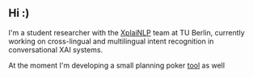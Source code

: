 ## Hi :)

I'm a student researcher with the [XplaiNLP](https://xplainlp.github.io/) team at TU Berlin,
currently working on cross-lingual and multilingual intent recognition in conversational XAI systems.

At the moment I'm developing a small planning poker [tool](https://planningpoker.fun) as well


<!--
**fledor/fledor** is a ✨ _special_ ✨ repository because its `README.md` (this file) appears on your GitHub profile.

Here are some ideas to get you started:

- 🔭 I’m currently working on ...
- 🌱 I’m currently learning ...
- 👯 I’m looking to collaborate on ...
- 🤔 I’m looking for help with ...
- 💬 Ask me about ...
- 📫 How to reach me: ...
- 😄 Pronouns: ...
- ⚡ Fun fact: ...
-->
